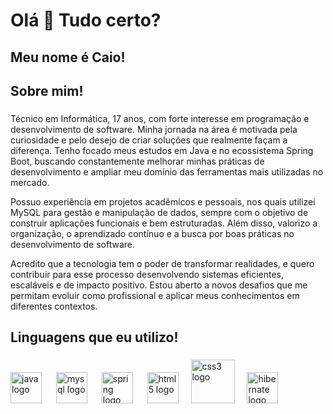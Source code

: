 <h1 align="left">Olá 👋 Tudo certo?</h1>

###

<h2 align="left">Meu nome é Caio!</h2>

###

<h2 align="left">Sobre mim!</h2>

###

<p align="left">Técnico em Informática, 17 anos, com forte interesse em programação e desenvolvimento de software. Minha jornada na área é motivada pela curiosidade e pelo desejo de criar soluções que realmente façam a diferença. Tenho focado meus estudos em Java e no ecossistema Spring Boot, buscando constantemente melhorar minhas práticas de desenvolvimento e ampliar meu domínio das ferramentas mais utilizadas no mercado.

Possuo experiência em projetos acadêmicos e pessoais, nos quais utilizei MySQL para gestão e manipulação de dados, sempre com o objetivo de construir aplicações funcionais e bem estruturadas. Além disso, valorizo a organização, o aprendizado contínuo e a busca por boas práticas no desenvolvimento de software.

Acredito que a tecnologia tem o poder de transformar realidades, e quero contribuir para esse processo desenvolvendo sistemas eficientes, escaláveis e de impacto positivo. Estou aberto a novos desafios que me permitam evoluir como profissional e aplicar meus conhecimentos em diferentes contextos.</p>

###

<h2 align="left">Linguagens que eu utilizo!</h2>

###

<div align="left">
  <img src="https://cdn-icons-png.flaticon.com/512/5968/5968282.png" height="50" alt="java logo"  />
  <img width="15" />
  <img src="https://encrypted-tbn0.gstatic.com/images?q=tbn:ANd9GcQJp2aVq2_yL4lgoL4qbiVocx7nuwpb8DkRVA&s" height="50" alt="mysql logo"  />
  <img width="15" />
  <img src="https://img.icons8.com/color/512/spring-logo.png" height="50" alt="spring logo"  />
  <img width="15" />
  <img src="https://cdn.worldvectorlogo.com/logos/html-1.svg" height="50" alt="html5 logo"  />
  <img width="12" />
  <img src="https://upload.wikimedia.org/wikipedia/commons/thumb/d/d5/CSS3_logo_and_wordmark.svg/1452px-CSS3_logo_and_wordmark.svg.png" height="70" alt="css3 logo"  />
  <img width="12" />
  <img src="https://encrypted-tbn0.gstatic.com/images?q=tbn:ANd9GcQQQUCSAfBOjiuGWDZxEsm54094nLH09U-FOw&s" height="50" alt="hibernate logo"/>
  <img width="15" />
</div>

###
